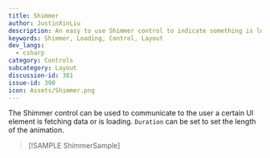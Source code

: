 ```yaml
---
title: Shimmer
author: JustinXinLiu
description: An easy to use Shimmer control to indicate something is loading.
keywords: Shimmer, Loading, Control, Layout
dev_langs:
  - csharp
category: Controls
subcategory: Layout
discussion-id: 381
issue-id: 390
icon: Assets/Shimmer.png
---
```


The Shimmer control can be used to communicate to the user a certain UI element is fetching data or is loading. `Duration` can be set to set the length of the animation.

> [!SAMPLE ShimmerSample]
